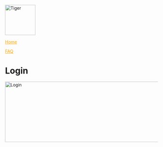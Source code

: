 
<a href = 'https://theabso.github.io/no-deadzones'><img src = "https://user-images.githubusercontent.com/69938027/99356802-cae31b80-2878-11eb-8877-af476a9b3638.png" alt = 'Tiger' height = "100" width = "100"></a>


<a href = 'https://theabso.github.io/no-deadzones/' style = 'color:orange'>Home</a>

<a href = 'https://theabso.github.io/no-deadzones/FAQ' style ='color:orange;'>FAQ</a>

# Login
<a href = 'login_complete.html'><img src = "https://user-images.githubusercontent.com/69938027/99370157-51a0f400-288b-11eb-87b9-0096913777c0.PNG" alt = 'Login'  height = "200" width = "10000"></a>

